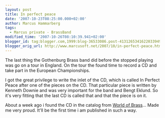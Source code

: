 ```yaml
---
layout: post
title: In perfect peace
date: '2007-10-23T08:25:00.000+02:00'
author: Marcus Hammarberg
tags:
  - Marcus private - BrassBand
modified_time: '2007-10-26T08:10:39.941+02:00'
blogger_id: tag:blogger.com,1999:blog-36533086.post-4131265341622033949
blogger_orig_url: http://www.marcusoft.net/2007/10/in-perfect-peace.html
---
```


The last thing the Gothenburg Brass band did before the
stopped playing was go on a tour in England. On the tour the found time
to record a CD and take part in the European Championships.


I got the great privilege to write the inlet of
the CD, which is called In Perfect Peace after one of the pieces on the
CD. That particular piece is written by Kenneth Downie and was
very important for the band and Bengt Eklund. So it's very fitting that the
last CD is called that and that the piece is on it.

About a week ago i found the CD in the catalog from [World of
Brass](http://www.worldofbrass.com/)... Made me very proud. It'll be the
first time i am published in such a way.
